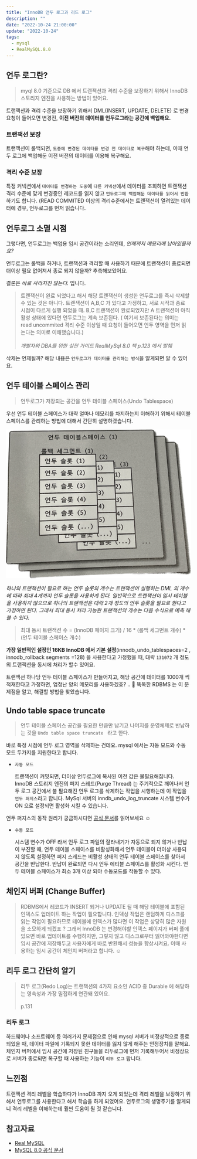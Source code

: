 ```yaml
---
title: "InnoDB 언두 로그과 리드 로그"
description: ""
date: "2022-10-24 21:00:00"
update: "2022-10-24"
tags:
  - mysql 
  - RealMySQL.8.0
---
```





## 언두 로그란?

> myql 8.0 기준으로 DB 에서 트랜잭션과 격리 수준을 보장하기 위해서 InnoDB 스토리지 엔진을 사용하는 방법이 있어요.


트랜잭션과 격리 수준을 보장하기 위해서 DML(INSERT, UPDATE, DELETE) 로 변경 요청이 들어오면 변경전, **이전 버전의 데이터를 언두로그라는 공간에 백업해요.**

### 트랜잭션 보장

트랜잭션이 롤백되면, `도중에 변경된 데이터를 변경 전 데이터로 복구`해야 하는데, 이때 언두 로그에 백업해둔 이전 버전의 데이터를 이용해 복구해요.

### 격리 수준 보장

특정 커넥션에서 `데이터를 변경하는 도중`에 `다른 커넥션`에서 데이터를 조회하면 트랜잭션 격리 수준에 맞게 변경중인 레코드를 읽지 않고 `언두로그에 백업해둔 데이터를 읽어서 반환` 하기도 합니다.  (READ COMMITED 이상의 격리수준에서는 트랜잭션이 열려있는 데이터에 경우, 언두로그를 먼저 읽습니다.

## 언두로그 소멸 시점

그렇다면, 언두로그는 백업용 임시 공간이라는 소리인데, *언제까지 메모리에 남아있을까요?* 

 언두로그는 롤백을 하거나, 트랜잭션과 격리할 때 사용하기 때문에 트랜잭션이 종료되면 더이상 필요 없어져서  종료 되지 않을까? 추측해보았어요.

결론은 *바로 사라지진 않는다.* 입니다. 



> 트랜잭션이 완료 되었다고 해서 해당 트랜잭션이 생성한 언두로그를 즉시 삭제할 수 있는 것은 아니다. 트랜잭션이 A,B,C 가 있다고 가정하고, 서로 시작과 종료 시점이 다르게 실행 되었을 때. B,C 트랜잭션이 완료되었지만 A 트랜잭션이 아직 활성 상태에 있다면 언두로그는 계속 보존된다. ( 여기서 보존된다는 의미는 read uncommited 격리 수준 이상일 때 요청이 들어오면 언두 영역을 먼저 읽는다는 의미로 이해했습니다.) <br><br>
*개발자와 DBA를 위한 실전 가이드 RealMySql 8.0 책 p.123 에서 발췌*


삭제는 언제될까? 해당 내용은 `언두로그가 데이터를 관리하는 방식`을 알게되면 알 수 있어요.

## 언두 테이블 스페이스 관리

> 언두로그가 저장되는 공간을 언두 테이블 스페이스(Undo Tablespace)


우선 언두 테이블 스페이스가 대략 얼마나 메모리를 차지하는지 이해하기 위해서 테이블 스페이스를 관리하는 방법에 대해서 간단히 설명하겠습니다.

![언두로그.png](./undolog.png)

*하나의 트랜잭션이 필요로 하는 언두 슬롯의 개수는 트랜잭션이 실행하는 DML 의 개수에 따라 최대 4개까지 언두 슬롯을 사용하게 된다.  일반적으로 트랜잭션이 임시 테이블을 사용하지 않으므로 하나의 트랜잭션은 대략 2개 정도의 언두 슬롯을 필요로 한다고 가정하면 된다. 그래서 최대 동시 처리 가능한 트랜잭션의 개수는 다음 수식으로 예측 해볼 수 있다.*

> 최대 동시 트랜잭션 수 = (InnoDB 페이지 크기) / 16 * (롤백 세그먼트 개수) * (언두 테이블 스페이스 개수)


**가장 일반적인 설정인 16KB InnoDB 에서 기본 설정**(innodb_undo_tablespaces=2 , innodb_rollback segments =128) 을 사용한다고 가정했을 때, 대략 `131072` 개 정도의 트랜잭션을 동시에 처리가 할수 있어요. 

 트랜잭선 하나당 언두 테이블 스페이스가 만들어지고, 해당 공간에 데이터를 1000개 씩 적재한다고 가정하면,  엄청난 양의 메모리를 사용하겠죠? .. 🥲 똑똑한 RDBMS 는 이 문제점을 알고, 해결할 방법을 찾았습니다. 

## Undo table space truncate

> 언두 테이블 스페이스 공간을 필요한 만큼만 남기고 나머지를 운영체제로 반납하는 것을 `Undo table space truncate ` 라고 한다.


바로 특정 시점에 언두 로그 영역을 삭제하는 건데요. mysql 에서는 자동 모드와 수동 모드 두가지를 지원한다고 합니다. 

- `자동 모드`
    
    트랜잭션이 커밋되면, 더이상 언두로그에 복사된 이전 값은 불필요해집니다. InnoDB 스토리지 엔진의 퍼지 스레드(Purge Thread) 는 주기적으로 깨어나서 언두 로그 공간에서 불 필요해진 언두 로그를 삭제하는 작업을 시행하는데 이 작입을 `언두 퍼지스`라고 합니다. MySql 서버의 inndb_undo_log_truncate 시스템 변수가 ON 으로 설정되면 활성화 시킬 수 있습니다.
    

언두 퍼지스의 동작 원리가 궁금하시다면 [공식 문서](https://dev.mysql.com/doc/refman/8.0/en/innodb-purge-configuration.html)를 읽어보세요 ☺️

- `수동 모드`
    
    시스템 변수가 OFF 라서 언두 로그 파일의 잘라내기가 자동으로 되지 않거나 반납이 부진할 때, 언두 테이블 스페이스를 비활성화해서 언두 테이블이 더이상 사용되지 않도록 설정하면 퍼지 스레드는 비활성 상태의 언두 테이블 스페이스를 찾아서 공간을 반납한다. 반납이 완료되면 다시 언두 에티블 스페이스를 활성화 시킨다. 언두 테이블 스페이스가 최소 3개 이상 되야 수동모드를 작동할 수 있다. 
    

## 체인지 버퍼 (Change Buffer)

> RDBMS에서 레코드가 INSERT 되거나 UPDATE 될 때 해당 테이블에 포함된 인덱스도 업데이트 하는 작업이 필요합니다. 인덱싱 작업은 랜덤하게 디스크를 읽는 작업이 필요하므로 테이블에 인덱스가 많다면 이 작업은 상당히 많은 자원을 소모하게 되겠죠 ?  그래서 InnoDB 는 변경해야할 인덱스 페이지가 버퍼 풀에 있으면 바로 업데이트를 수행하지만, 그렇지 않고 디스크로부터 읽어와야한다면 임시 공간에 저장해두고 사용자에게 바로 반환해서 성능을 향상시켜요. 이때 사용하는 임시 공간이 체인지 버퍼라고 합니다. ☺️


## 리두 로그 간단히 알기

> 리두 로그(Redo Log)는 트랜잭션의 4가지 요소인 ACID 중 Durable 에 해당하는 영속성과 가장 밀접하게 연관돼 있어요. <br><br> p.131

### 리두 로그

하드웨어나 소프트웨어 등 여러가지 문제점으로 인해 mysql 서버가 비정상적으로 종료 되었을 때, 데이터 파일에 기록되지 못한 데이터를 잃지 않게 해주는 안정장치를 말해요. 체인지 버퍼에서 임시 공간에 저장된 친구들을 리두로그에 먼저 기록해두어서 비정상으로 서버가 종료되면 복구할 때 사용하는 기능이 `리두 로그` 랍니다. 

## 느낀점

트랜잭션 격리 레벨을 학습하다가 InnoDB 까지 오게 되었는데 격리 레벨을 보장하기 위해서 언두로그를 사용한다고 해서 학습을 하게 되었어요. 언두로그의 생명주기를 알게되니 격리 레벨을 이해하는데 훨씬 도움이 될 것 같습니다. 

## 참고자료

- [Real MySQL](http://www.yes24.com/Product/Goods/6960931)
- [MySQL 8.0 공식 문서](https://dev.mysql.com/doc/refman/8.0/en/innodb-purge-configuration.html)